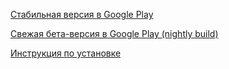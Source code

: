 [Стабильная версия в Google Play](https://play.google.com/store/apps/details?id=is.xyz.omw)

[Свежая бета-версия в Google Play (nightly build)](https://play.google.com/store/apps/details?id=is.xyz.omw_nightly)

[Инструкция по установке](https://omw.xyz.is/game.html)
